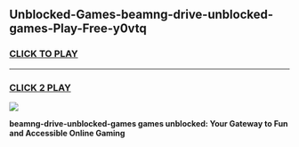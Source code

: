
## Unblocked-Games-beamng-drive-unblocked-games-Play-Free-y0vtq
<h3>
<a href="https://premium76.site?title=beamng-drive-unblocked-games&ref=17A">CLICK TO PLAY</a></h3>
<hr>

<h3>
<a href="https://premium76.site?title=beamng-drive-unblocked-games&ref=17A">CLICK 2 PLAY</a>
  
</h3>

<a href="https://premium76.site?title=beamng-drive-unblocked-games&ref=17A"><img src="https://clearcache.store/games.png"></a>


**beamng-drive-unblocked-games games unblocked: Your Gateway to Fun and Accessible Online Gaming**
